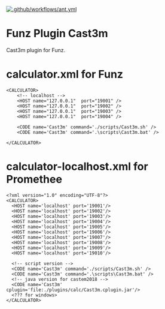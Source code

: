 [![.github/workflows/ant.yml](https://github.com/Funz/plugin-Cast3m/actions/workflows/ant.yml/badge.svg)](https://github.com/Funz/plugin-Cast3m/actions/workflows/ant.yml) 

# Funz Plugin Cast3m

Cast3m plugin for Funz.

# calculator.xml for Funz

```
<CALCULATOR>
    <!-- localhost -->
    <HOST name="127.0.0.1"  port="19001" />
    <HOST name="127.0.0.1"  port="19002" />
    <HOST name="127.0.0.1"  port="19003" />
    <HOST name="127.0.0.1"  port="19004" />

    <CODE name='Cast3m' command='./scripts/Cast3m.sh' />
    <CODE name='Cast3m' command='.\scripts\Cast3m.bat' />

</CALCULATOR>
```

# calculator-localhost.xml for Promethee

```
<?xml version="1.0" encoding="UTF-8"?>
<CALCULATOR>
  <HOST name='localhost' port='19001'/>
  <HOST name='localhost' port='19002'/>
  <HOST name='localhost' port='19003'/>
  <HOST name='localhost' port='19004'/>
  <HOST name='localhost' port='19005'/>
  <HOST name='localhost' port='19006'/>
  <HOST name='localhost' port='19007'/>
  <HOST name='localhost' port='19008'/>
  <HOST name='localhost' port='19009'/>
  <HOST name='localhost' port='19010'/>
  
  <!-- script version -->
  <CODE name='Cast3m' command='./scripts/Cast3m.sh' />
  <CODE name='Cast3m' command='.\scripts\Cast3m.bat' />
  <!-- java version for castem2018 -->
  <CODE name='Cast3m' cplugin='file:./plugins/calc/Cast3m.cplugin.jar'/>
  <??? for windows>
</CALCULATOR>
```
